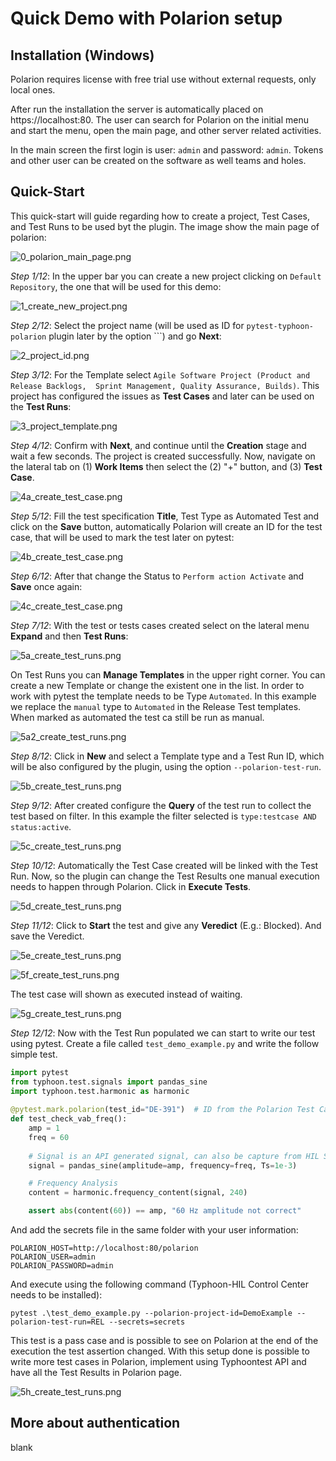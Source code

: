 # Quick Demo with Polarion setup

## Installation (Windows)

Polarion requires license with free trial use without external requests,
only local ones.

After run the installation the server is automatically placed on
https://localhost:80. The user can search for Polarion on the initial menu and 
start the menu, open the main page, and other server related activities.

In the main screen the first login is user: ``admin`` and password: ``admin``. 
Tokens and other user can be created on the software as well teams and holes.

## Quick-Start

This quick-start will guide regarding how to create a project, Test Cases, and
Test Runs to be used byt the plugin.
The image show the main page of polarion:

![0_polarion_main_page.png](docs/images/0_polarion_main_page.png)

*Step 1/12*: In the upper bar you can create a new project clicking on ``Default Repository``, 
the one that will be used for this demo:

![1_create_new_project.png](docs/images/1_create_new_project.png)

*Step 2/12*: Select the project name (will be used as ID for ``pytest-typhoon-polarion`` 
plugin later by the option ```) and go **Next**:

![2_project_id.png](docs/images/2_project_id.png)

*Step 3/12*: For the Template select ``Agile Software Project (Product and Release Backlogs, 
Sprint Management, Quality Assurance, Builds)``. This project has configured the
issues as **Test Cases** and later can be used on the **Test Runs**:

![3_project_template.png](docs/images/3_project_template.png)

*Step 4/12*: Confirm with **Next**, and continue until the **Creation** stage and 
wait a few seconds. The project is created successfully. Now, navigate on the 
lateral tab on (1) **Work Items** then select the (2) "+" button, and (3) 
**Test Case**.

![4a_create_test_case.png](docs/images/4a_create_test_case.png)

*Step 5/12*: Fill the test specification **Title**, Test Type as Automated Test and click on 
the **Save** button, automatically Polarion will create an ID for the test case,
that will be used to mark the test later on pytest:

![4b_create_test_case.png](docs/images/4b_create_test_case.png)

*Step 6/12*: After that change the Status to ``Perform action Activate`` and **Save** once
again:

![4c_create_test_case.png](docs/images/4c_create_test_case.png)



*Step 7/12*: With the test or tests cases created select on the lateral menu **Expand** and 
then **Test Runs**:

![5a_create_test_runs.png](docs/images/5a_create_test_runs.png)

On Test Runs you can **Manage Templates** in the upper right corner. 
You can create a new Template or change the existent one in the list.
In order to work with pytest the template needs to be Type ``Automated``. 
In this example we replace the ``manual`` type to ``Automated`` in the Release
Test templates. When marked as automated the test ca still be run as manual.

![5a2_create_test_runs.png](docs/images/5a2_create_test_runs.png)

*Step 8/12*: Click in **New** and select a Template type and a Test Run ID, 
which will be also configured by the plugin, using the option 
``--polarion-test-run``.

![5b_create_test_runs.png](docs/images/5b_create_test_runs.png)

*Step 9/12*: After created configure the **Query** of the test run to collect
the test based on filter. In this example the filter selected is 
``type:testcase AND status:active``.

![5c_create_test_runs.png](docs/images/5c_create_test_runs.png)

*Step 10/12*: Automatically the Test Case created will be linked with the Test 
Run. Now, so the plugin can change the Test Results one manual execution needs 
to happen through Polarion. Click in **Execute Tests**.

![5d_create_test_runs.png](docs/images/5d_create_test_runs.png)

*Step 11/12*: Click to **Start** the test and give any **Veredict** 
(E.g.: Blocked). And save the Veredict.

![5e_create_test_runs.png](docs/images/5e_create_test_runs.png)

![5f_create_test_runs.png](docs/images/5f_create_test_runs.png)

The test case will shown as executed instead of waiting.

![5g_create_test_runs.png](docs/images/5g_create_test_runs.png)


*Step 12/12*: Now with the Test Run populated we can start to write our test 
using pytest. Create a file called ``test_demo_example.py`` and write the 
follow simple test.

```python
import pytest
from typhoon.test.signals import pandas_sine
import typhoon.test.harmonic as harmonic
    
@pytest.mark.polarion(test_id="DE-391")  # ID from the Polarion Test Case
def test_check_vab_freq():
    amp = 1
    freq = 60
    
    # Signal is an API generated signal, can also be capture from HIL Simulation
    signal = pandas_sine(amplitude=amp, frequency=freq, Ts=1e-3)

    # Frequency Analysis
    content = harmonic.frequency_content(signal, 240)

    assert abs(content(60)) == amp, "60 Hz amplitude not correct"
```

And add the secrets file in the same folder with your user information:
```plain text
POLARION_HOST=http://localhost:80/polarion
POLARION_USER=admin
POLARION_PASSWORD=admin
```

And execute using the following command (Typhoon-HIL Control Center needs to be 
installed):

```commandline
pytest .\test_demo_example.py --polarion-project-id=DemoExample --polarion-test-run=REL --secrets=secrets 
```

This test is a pass case and is possible to see on Polarion at the end of the
execution the test assertion changed. With this setup done is possible to write
more test cases in Polarion, implement using Typhoontest API and have all the
Test Results in Polarion page.

![5h_create_test_runs.png](docs/images/5h_create_test_runs.png)

## More about authentication

blank